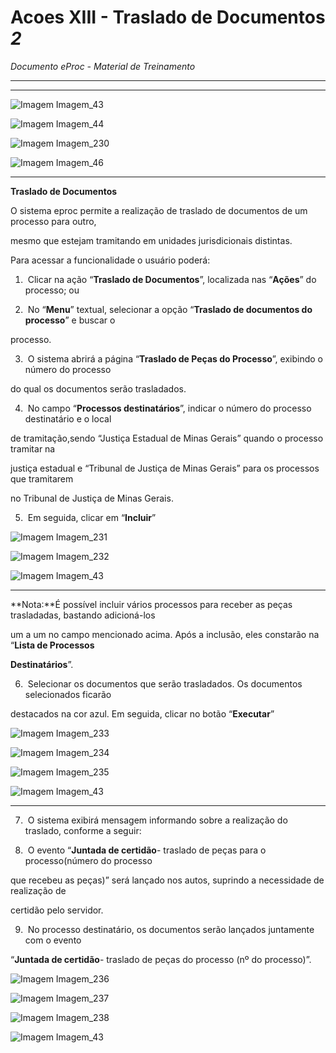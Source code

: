 # Acoes XIII - Traslado de Documentos _2_

*Documento eProc - Material de Treinamento*

---

---

![Imagem Imagem_43](imgs/Imagem_43.png)

![Imagem Imagem_44](imgs/Imagem_44.png)

![Imagem Imagem_230](imgs/Imagem_230.png)

![Imagem Imagem_46](imgs/Imagem_46.png)


---

**Traslado de Documentos**

O sistema eproc permite a realização de traslado de documentos de um processo para outro,

mesmo que estejam tramitando em unidades jurisdicionais distintas.

Para acessar a funcionalidade o usuário poderá:

1. ​ Clicar na ação “**Traslado de Documentos**”, localizada nas “**Ações**” do processo; ou

2. ​ No “**Menu**” textual, selecionar a opção “**Traslado de documentos do processo**” e buscar o

processo.

3. ​ O sistema abrirá a página “**Traslado de Peças do Processo**”, exibindo o número do processo

do qual os documentos serão trasladados.

4. ​ No campo “**Processos destinatários**”, indicar o número do processo destinatário e o local

de tramitação,sendo “Justiça Estadual de Minas Gerais” quando o processo tramitar na

justiça estadual e “Tribunal de Justiça de Minas Gerais” para os processos que tramitarem

no Tribunal de Justiça de Minas Gerais.

5. ​ Em seguida, clicar em “**Incluir**”

![Imagem Imagem_231](imgs/Imagem_231.png)

![Imagem Imagem_232](imgs/Imagem_232.png)

![Imagem Imagem_43](imgs/Imagem_43.png)


---

**Nota:**É possível incluir vários processos para receber as peças trasladadas, bastando adicioná-los

um a um no campo mencionado acima. Após a inclusão, eles constarão na “**Lista de Processos**

**Destinatários**”.

6. ​ Selecionar os documentos que serão trasladados. Os documentos selecionados ficarão

destacados na cor azul. Em seguida, clicar no botão “**Executar**”

![Imagem Imagem_233](imgs/Imagem_233.png)

![Imagem Imagem_234](imgs/Imagem_234.png)

![Imagem Imagem_235](imgs/Imagem_235.png)

![Imagem Imagem_43](imgs/Imagem_43.png)


---

7. ​ O sistema exibirá mensagem informando sobre a realização do traslado, conforme a seguir:

8. ​ O evento “**Juntada de certidão**- traslado de peças para o processo(número do processo

que recebeu as peças)” será lançado nos autos, suprindo a necessidade de realização de

certidão pelo servidor.

9. ​ No processo destinatário, os documentos serão lançados juntamente com o evento

“**Juntada de certidão**- traslado de peças do processo (nº do processo)”.

![Imagem Imagem_236](imgs/Imagem_236.png)

![Imagem Imagem_237](imgs/Imagem_237.png)

![Imagem Imagem_238](imgs/Imagem_238.png)

![Imagem Imagem_43](imgs/Imagem_43.png)
